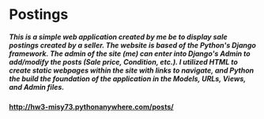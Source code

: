 # Postings

##### This is a simple web application created by me be to display sale postings created by a seller. The website is based of the Python's Django framework. The admin of the site (me) can enter into Django's Admin to add/modify the posts (Sale price, Condition, etc.). I utilized HTML to create static webpages within the site with links to navigate, and Python the build the foundation of the application in the Models, URLs, Views, and Admin files.
#### http://hw3-misy73.pythonanywhere.com/posts/
